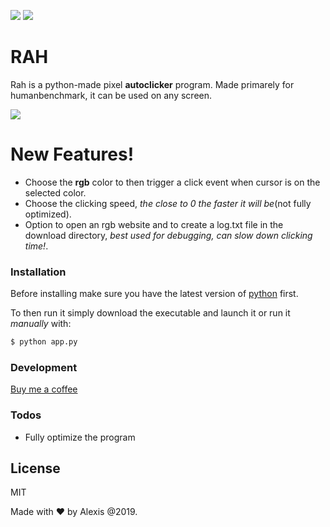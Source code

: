 [![](https://img.shields.io/badge/version-2.0-green)]()
[![](https://img.shields.io/badge/build-prototype-orange)]()

# RAH

Rah is a python-made pixel **autoclicker** program. Made primarely for humanbenchmark, it can be used on any screen.

![](https://i.imgur.com/W5Nkhfl_d.jpg?maxwidth=640&shape=thumb&fidelity=medium)

# New Features!

  - Choose the **rgb** color to then trigger a click event when cursor is on the selected color.
  - Choose the clicking speed, *the close to 0 the faster it will be*(not fully optimized).
  - Option to open an rgb website and to create a log.txt file in the download directory, *best used for debugging, can slow down clicking time!*.

### Installation
Before installing make sure you have the latest version of [python](https://www.python.org/downloads/) first.

To then run it simply download the executable and launch it or run it *manually* with:

```sh
$ python app.py
```


### Development

[Buy me a coffee](https://www.buymeacoffee.com/)

### Todos

 - Fully optimize the program

License
----

MIT

Made with ❤️ by Alexis @2019.
